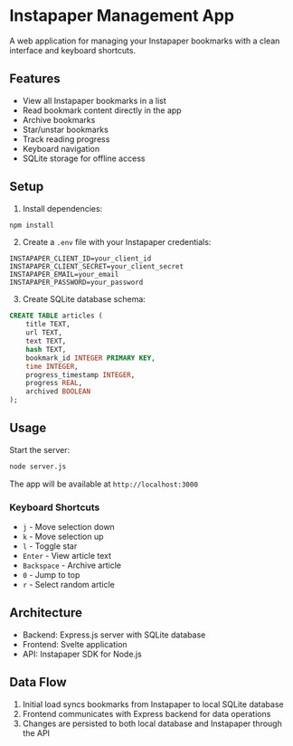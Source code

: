 # Instapaper Management App

A web application for managing your Instapaper bookmarks with a clean interface and keyboard shortcuts.

## Features

- View all Instapaper bookmarks in a list
- Read bookmark content directly in the app
- Archive bookmarks
- Star/unstar bookmarks
- Track reading progress
- Keyboard navigation
- SQLite storage for offline access

## Setup

1. Install dependencies:
```bash
npm install
```

2. Create a `.env` file with your Instapaper credentials:
```
INSTAPAPER_CLIENT_ID=your_client_id
INSTAPAPER_CLIENT_SECRET=your_client_secret
INSTAPAPER_EMAIL=your_email
INSTAPAPER_PASSWORD=your_password
```

3. Create SQLite database schema:
```sql
CREATE TABLE articles (
    title TEXT,
    url TEXT,
    text TEXT,
    hash TEXT,
    bookmark_id INTEGER PRIMARY KEY,
    time INTEGER,
    progress_timestamp INTEGER,
    progress REAL,
    archived BOOLEAN
);
```

## Usage

Start the server:
```bash
node server.js
```

The app will be available at `http://localhost:3000`

### Keyboard Shortcuts

- `j` - Move selection down
- `k` - Move selection up
- `l` - Toggle star
- `Enter` - View article text
- `Backspace` - Archive article
- `0` - Jump to top
- `r` - Select random article

## Architecture

- Backend: Express.js server with SQLite database
- Frontend: Svelte application
- API: Instapaper SDK for Node.js

## Data Flow

1. Initial load syncs bookmarks from Instapaper to local SQLite database
2. Frontend communicates with Express backend for data operations
3. Changes are persisted to both local database and Instapaper through the API
